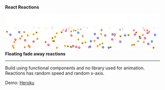 <b>React Reactions</b>

<img src="https://github.com/amanjain7838/reactReactions/blob/master/public/images/reactReactions.png"/>
<b>Floating fade away reactions </b>

<hr>
Build using functional components and no library used for animation. Reactions has random speed and random x-axis.

Demo: <a href="https://floatingreactions.herokuapp.com/" targer="_blank">Heroku</a>
